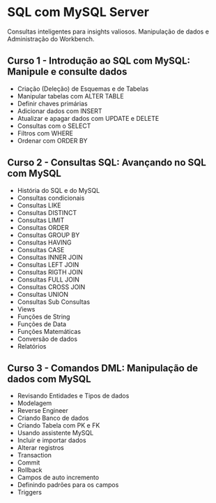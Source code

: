 # SQL com MySQL Server
Consultas inteligentes para insights valiosos. Manipulação de dados e Administração do Workbench. 

## Curso 1 - Introdução ao SQL com MySQL: Manipule e consulte dados
* Criação (Deleção) de Esquemas e de Tabelas
* Manipular tabelas com ALTER TABLE
* Definir chaves primárias 
* Adicionar dados com INSERT
* Atualizar e apagar dados com UPDATE e DELETE
* Consultas com o SELECT
* Filtros com WHERE
* Ordenar com ORDER BY

## Curso 2 - Consultas SQL: Avançando no SQL com MySQL
* História do SQL e do MySQL
* Consultas condicionais
* Consultas LIKE
* Consultas DISTINCT 
* Consultas LIMIT
* Consultas ORDER 
* Consultas GROUP BY
* Consultas HAVING
* Consultas CASE
* Consultas INNER JOIN
* Consultas LEFT JOIN
* Consultas RIGTH JOIN
* Consultas FULL JOIN
* Consultas CROSS JOIN
* Consultas UNION
* Consultas Sub Consultas
* Views
* Funções de String
* Funções de Data
* Funções Matemáticas
* Conversão de dados
* Relatórios

## Curso 3 - Comandos DML: Manipulação de dados com MySQL
* Revisando Entidades e Tipos de dados
* Modelagem
* Reverse Engineer
* Criando Banco de dados
* Criando Tabela com PK e FK
* Usando assistente MySQL
* Incluir e importar dados
* Alterar registros
* Transaction
* Commit
* Rollback
*  Campos de auto incremento
*  Definindo padrões para os campos
*  Triggers


